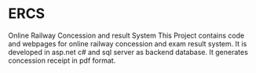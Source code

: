 # ERCS
Online Railway Concession and result System
This Project contains code and webpages for online railway concession and exam result system. It is developed in asp.net c# and sql server as backend database. It generates concession receipt in pdf format.
